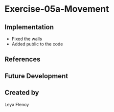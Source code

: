 # Exercise-05a-Movement


## Implementation
- Fixed the walls
- Added public to the code

## References

## Future Development

## Created by
Leya Flenoy